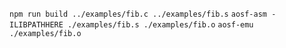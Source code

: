 ``npm run build ../examples/fib.c ../examples/fib.s``
``aosf-asm -ILIBPATHHERE ./examples/fib.s ./examples/fib.o``
``aosf-emu ./examples/fib.o``
